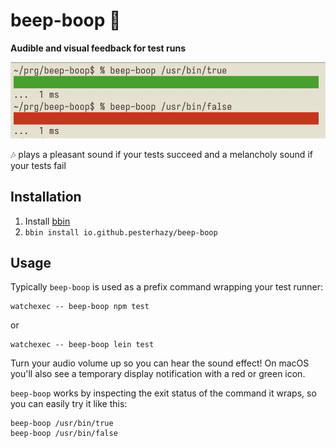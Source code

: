 # beep-boop 🤖

**Audible and visual feedback for test runs**

![screenshot](screenshot.png)

🎶 plays a pleasant sound if your tests succeed and a melancholy sound if your tests fail

## Installation

1. Install [bbin](https://github.com/babashka/bbin)
2. `bbin install io.github.pesterhazy/beep-boop`

## Usage

Typically `beep-boop` is used as a prefix command wrapping your test runner:

```
watchexec -- beep-boop npm test
```

or 

```
watchexec -- beep-boop lein test
```

Turn your audio volume up so you can hear the sound effect! On macOS you'll also see a temporary display notification with a red or green icon.

`beep-boop` works by inspecting the exit status of the command it wraps, so you can easily try it like this:

```
beep-boop /usr/bin/true
beep-boop /usr/bin/false
```
